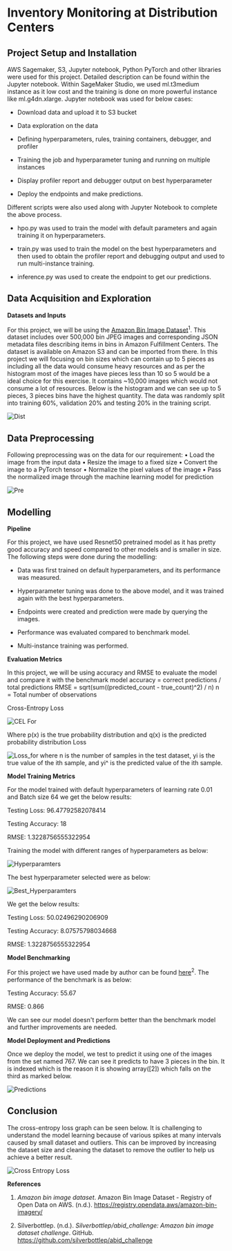 # Inventory Monitoring at Distribution Centers

## Project Setup and Installation

AWS Sagemaker, S3, Jupyter notebook, Python PyTorch and other libraries
were used for this project. Detailed description can be found within the
Jupyter notebook. Within SageMaker Studio, we used ml.t3medium instance
as it low cost and the training is done on more powerful instance like
ml.g4dn.xlarge. Jupyter notebook was used for below cases:

-   Download data and upload it to S3 bucket

-   Data exploration on the data

-   Defining hyperparameters, rules, training containers, debugger, and
    profiler

-   Training the job and hyperparameter tuning and running on multiple
    instances

-   Display profiler report and debugger output on best hyperparameter

-   Deploy the endpoints and make predictions.

Different scripts were also used along with Jupyter Notebook to complete
the above process.

-   hpo.py was used to train the model with default parameters and again
    training it on hyperparameters.

-   train.py was used to train the model on the best hyperparameters and
    then used to obtain the profiler report and debugging output and
    used to run multi-instance training.

-   inference.py was used to create the endpoint to get our predictions.

## Data Acquisition and Exploration

**Datasets and Inputs**

For this project, we will be using the [Amazon Bin Image
Dataset](https://registry.opendata.aws/amazon-bin-imagery/)<sup>1</sup>. This
dataset includes over 500,000 bin JPEG images and corresponding JSON
metadata files describing items in bins in Amazon Fulfillment Centers.
The dataset is available on Amazon S3 and can be imported from there. In
this project we will focusing on bin sizes which can contain up to 5
pieces as including all the data would consume heavy resources and as
per the histogram most of the images have pieces less than 10 so 5 would
be a ideal choice for this exercise. It contains \~10,000 images which
would not consume a lot of resources. Below is the histogram and we can
see up to 5 pieces, 3 pieces bins have the highest quantity. The data
was randomly split into training 60%, validation 20% and testing 20% in
the training script.

![Dist](misc-snaps/dist.png)

## Data Preprocessing

Following preprocessing was on the data for our requirement:
•	Load the image from the input data
•	Resize the image to a fixed size
•	Convert the image to a PyTorch tensor
•	Normalize the pixel values of the image
•	Pass the normalized image through the machine learning model for prediction


![Pre](misc-snaps/prepos.png)

## Modelling

**Pipeline**

For this project, we have used Resnet50 pretrained model as it has
pretty good accuracy and speed compared to other models and is smaller
in size. The following steps were done during the modelling:

-   Data was first trained on default hyperparameters, and its
    performance was measured.

-   Hyperparameter tuning was done to the above model, and it was
    trained again with the best hyperparameters.

-   Endpoints were created and prediction were made by querying the
    images.

-   Performance was evaluated compared to benchmark model.

-   Multi-instance training was performed.

**Evaluation Metrics**

In this project, we will be using accuracy and RMSE to evaluate the model and compare it with the benchmark model
accuracy = correct predictions / total predictions
RMSE = sqrt(sum((predicted_count - true_count)^2) / n)
n = Total number of observations

Cross-Entropy Loss

 ![CEL For](misc-snaps/cel_.png)
 
Where p(x) is the true probability distribution and q(x) is the predicted probability distribution
Loss 

![Loss_for](misc-snaps/loss.png) 
where n is the number of samples in the test dataset, yi is the true value of the ith sample, and yi^ is the predicted value of the ith sample.


**Model Training Metrics**

For the model trained with default hyperparameters of learning rate 0.01
and Batch size 64 we get the below results:

Testing Loss: 96.47792582078414

Testing Accuracy: 18

RMSE: 1.3228756555322954

Training the model with different ranges of hyperparameters as below:

![Hyperparamters](misc-snaps/hpo.png)

The best hyperparameter selected were as below:

![Best_Hyperparamters](misc-snaps/best_hpo.png)

We get the below results:

Testing Loss: 50.02496290206909

Testing Accuracy: 8.07575798034668

RMSE: 1.3228756555322954

**Model Benchmarking**

For this project we have used made by author can be found
[here](https://github.com/silverbottlep/abid_challenge)<sup>2</sup>. The
performance of the benchmark is as below:

Testing Accuracy: 55.67

RMSE: 0.866

We can see our model doesn't perform better than the benchmark model and
further improvements are needed.

**Model Deployment and Predictions**

Once we deploy the model, we test to predict it using one of the images
from the set named 767. We can see it predicts to have 3 pieces in the
bin. It is indexed which is the reason it is showing array(\[2\]) which
falls on the third as marked below.

![Predictions](misc-snaps/preds.png)

## Conclusion

The cross-entropy loss graph can be seen below. It is challenging to
understand the model learning because of various spikes at many
intervals caused by small dataset and outliers. This can be improved by
increasing the dataset size and cleaning the dataset to remove the
outlier to help us achieve a better result.

![Cross Entropy Loss](misc-snaps/cel.png)

**References**


1.  *Amazon bin image dataset*. Amazon Bin Image Dataset - Registry of
    Open Data on AWS. (n.d.).
    https://registry.opendata.aws/amazon-bin-imagery/

2.  Silverbottlep. (n.d.). *Silverbottlep/abid_challenge: Amazon bin
    image dataset challenge*. GitHub.
    https://github.com/silverbottlep/abid_challenge
